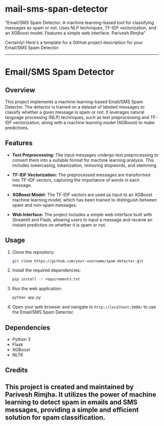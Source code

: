 # mail-sms-span-detector
"Email/SMS Spam Detector: A machine learning-based tool for classifying messages as spam or not. Uses NLP techniques, TF-IDF vectorization, and an XGBoost model. Features a simple web interface. Parivesh Rimjha"

Certainly! Here's a template for a GitHub project description for your Email/SMS Spam Detector:

---

# Email/SMS Spam Detector

## Overview

This project implements a machine learning-based Email/SMS Spam Detector. The detector is trained on a dataset of labeled messages to classify whether a given message is spam or not. It leverages natural language processing (NLP) techniques, such as text preprocessing and TF-IDF vectorization, along with a machine learning model (XGBoost) to make predictions.

## Features

- **Text Preprocessing:** The input messages undergo text preprocessing to convert them into a suitable format for machine learning analysis. This includes lowercasing, tokenization, removing stopwords, and stemming.

- **TF-IDF Vectorization:** The preprocessed messages are transformed into TF-IDF vectors, capturing the importance of words in each message.

- **XGBoost Model:** The TF-IDF vectors are used as input to an XGBoost machine learning model, which has been trained to distinguish between spam and non-spam messages.

- **Web Interface:** The project includes a simple web interface built with Streamlit and Flask, allowing users to input a message and receive an instant prediction on whether it is spam or not.

## Usage

1. Clone the repository:

   ```bash
   git clone https://github.com/your-username/spam-detector.git
   ```

2. Install the required dependencies:

   ```bash
   pip install -r requirements.txt
   ```

3. Run the web application:

   ```bash
   python app.py
   ```

4. Open your web browser and navigate to `http://localhost:5000/` to use the Email/SMS Spam Detector.

## Dependencies

- Python 3
- Flask
- XGBoost
- NLTK

## Credits

This project is created and maintained by Parivesh Rimjha. It utilizes the power of machine learning to detect spam in emails and SMS messages, providing a simple and efficient solution for spam classification.
---
